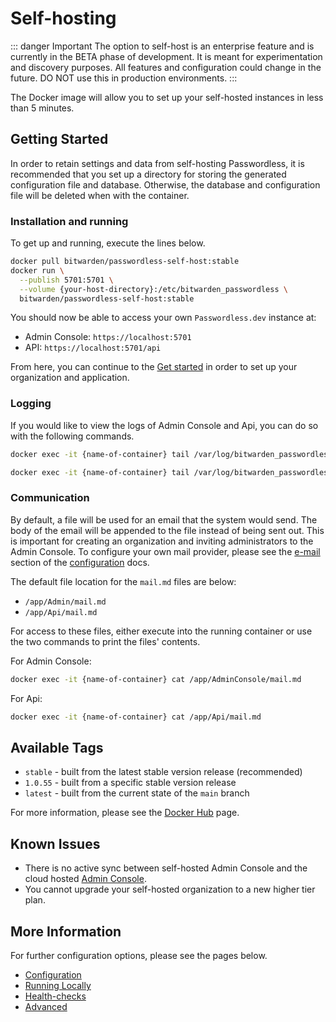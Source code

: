 # Self-hosting <Badge text="Beta" type="warning"/>

::: danger Important
The option to self-host is an enterprise feature and is currently in the BETA phase of development. It is meant for experimentation and discovery purposes.
All features and configuration could change in the future. DO NOT use this in production environments.
:::

The Docker image will allow you to set up your self-hosted instances in less than 5 minutes.

## Getting Started

In order to retain settings and data from self-hosting Passwordless, it is recommended that you set up a directory for
storing the generated configuration file and database. Otherwise, the database and configuration file will be deleted when with the container.

### Installation and running

To get up and running, execute the lines below.

```bash
docker pull bitwarden/passwordless-self-host:stable
docker run \
  --publish 5701:5701 \
  --volume {your-host-directory}:/etc/bitwarden_passwordless \
  bitwarden/passwordless-self-host:stable
```

You should now be able to access your own `Passwordless.dev` instance at:

- Admin Console: `https://localhost:5701`
- API: `https://localhost:5701/api`

From here, you can continue to the [Get started](get-started.md) in order to set up your organization and application.

### Logging

If you would like to view the logs of Admin Console and Api, you can do so with the following commands.

```bash
docker exec -it {name-of-container} tail /var/log/bitwarden_passwordless/api.log
```

```bash
docker exec -it {name-of-container} tail /var/log/bitwarden_passwordless/admin.log
```

### Communication

By default, a file will be used for an email that the system would send. The body of the email will be appended to the file instead of being
sent out. This is important for creating an organization and inviting administrators to the Admin Console. To configure your own
mail provider, please see the [e-mail](self-hosting/configuration.md#e-mail) section of the [configuration](self-hosting/configuration.md) docs.

The default file location for the `mail.md` files are below:

- `/app/Admin/mail.md`
- `/app/Api/mail.md`

For access to these files, either execute into the running container or use the two commands to print the files' contents.

For Admin Console:

```bash
docker exec -it {name-of-container} cat /app/AdminConsole/mail.md
```

For Api:

```bash
docker exec -it {name-of-container} cat /app/Api/mail.md
```

## Available Tags

- `stable` - built from the latest stable version release (recommended)
- `1.0.55` - built from a specific stable version release
- `latest` - built from the current state of the `main` branch

For more information, please see the [Docker Hub](https://hub.docker.com/r/bitwarden/passwordless-self-host/tags) page.

## Known Issues

- There is no active sync between self-hosted Admin Console and the cloud hosted [Admin Console](https://admin.passwordless.dev).
- You cannot upgrade your self-hosted organization to a new higher tier plan.

## More Information

For further configuration options, please see the pages below.

- [Configuration](self-hosting/configuration.md)
- [Running Locally](self-hosting/running-locally.md) <Badge text="examples" type="warning"/>
- [Health-checks](self-hosting/health-checks.md)
- [Advanced](self-hosting/advanced.md)
